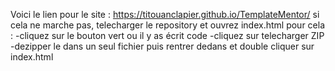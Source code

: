 Voici le lien pour le site : https://titouanclapier.github.io/TemplateMentor/
si cela ne marche pas, telecharger le repository et ouvrez index.html pour cela :
-cliquez sur le bouton vert ou il y as écrit code
-cliquez sur telecharger ZIP
-dezipper le dans un seul fichier puis rentrer dedans et double cliquer sur index.html
